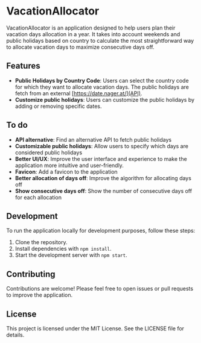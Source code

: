 # VacationAllocator

VacationAllocator is an application designed to help users plan their vacation days allocation in a year. It takes into account weekends and public holidays based on country to calculate the most straightforward way to allocate vacation days to maximize consecutive days off.

## Features

- **Public Holidays by Country Code**: Users can select the country code for which they want to allocate vacation days. The public holidays are fetch from an external [https://date.nager.at/](API).
- **Customize public holidays**: Users can customize the public holidays by adding or removing specific dates.

## To do

- **API alternative**: Find an alternative API to fetch public holidays
- **Customizable public holidays**: Allow users to specify which days are considered public holidays
- **Better UI/UX**: Improve the user interface and experience to make the application more intuitive and user-friendly.
- **Favicon**: Add a favicon to the application
- **Better allocation of days off**: Improve the algorithm for allocating days off
- **Show consecutive days off**: Show the number of consecutive days off for each allocation

## Development

To run the application locally for development purposes, follow these steps:

1. Clone the repository.
2. Install dependencies with `npm install`.
3. Start the development server with `npm start`.

## Contributing

Contributions are welcome! Please feel free to open issues or pull requests to improve the application.

## License

This project is licensed under the MIT License. See the LICENSE file for details.
